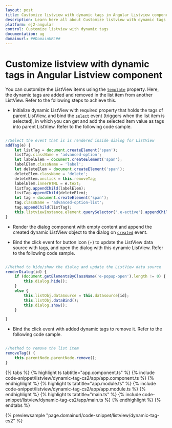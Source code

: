 ```yaml
---
layout: post
title: Customize listview with dynamic tags in Angular Listview component | Syncfusion
description: Learn here all about Customize listview with dynamic tags in Syncfusion Angular Listview component of Syncfusion Essential JS 2 and more.
platform: ej2-angular
control: Customize listview with dynamic tags 
documentation: ug
domainurl: ##DomainURL##
---
```


# Customize listview with dynamic tags in Angular Listview component

You can customize the ListView items using the
[`template`](https://ej2.syncfusion.com/angular/documentation/api/list-view#template) property. Here,
the dynamic tags are added and removed in the list item from another ListView. Refer to the following steps to achieve this.

* Initialize dynamic ListView with required property that holds the tags of parent ListView, and bind the
[`select`](https://ej2.syncfusion.com/angular/documentation/api/list-view#select) event
(triggers when the list item is selected), in which you can get and add the selected item value as tags into parent
ListView. Refer to the following code sample.

```typescript

//Select the event that is is rendered inside dialog for ListView
addTag(e) {
    let listTag = document.createElement('span');
    listTag.className = 'advanced-option';
    let labelElem = document.createElement('span');
    labelElem.className = 'label';
    let deleteElem = document.createElement('span');
    deleteElem.className = 'delete';
    deleteElem.onclick = this.removeTag;
    labelElem.innerHTML = e.text;
    listTag.appendChild(labelElem);
    listTag.appendChild(deleteElem);
    let tag = document.createElement('span');
    tag.className = 'advanced-option-list';
    tag.appendChild(listTag);
    this.listviewInstance.element.querySelector('.e-active').appendChild(tag);
}

```

* Render the dialog component with empty content and append the created dynamic ListView object to the dialog on
[`created`](https://ej2.syncfusion.com/angular/documentation/api/dialog#created) event.

* Bind the click event for button icon (+) to update the ListView data source with tags, and open the dialog with this
dynamic ListView. Refer to the following code sample.

```typescript

//Method to hide/show the dialog and update the ListView data source
renderDialog(id) {
    if (document.getElementsByClassName('e-popup-open').length != 0) {
        this.dialog.hide();
    }
    else {
        this.listObj.dataSource = this.datasource[id];
        this.listObj.dataBind();
        this.dialog.show();
    }

}

```

* Bind the click event with added dynamic tags to remove it. Refer to the following code sample.

```typescript

//Method to remove the list item
removeTag() {
    this.parentNode.parentNode.remove();
}

```

{% tabs %}
{% highlight ts tabtitle="app.component.ts" %}
{% include code-snippet/listview/dynamic-tag-cs2/app/app.component.ts %}
{% endhighlight %}
{% highlight ts tabtitle="app.module.ts" %}
{% include code-snippet/listview/dynamic-tag-cs2/app/app.module.ts %}
{% endhighlight %}
{% highlight ts tabtitle="main.ts" %}
{% include code-snippet/listview/dynamic-tag-cs2/app/main.ts %}
{% endhighlight %}
{% endtabs %}
  
{% previewsample "page.domainurl/code-snippet/listview/dynamic-tag-cs2" %}
